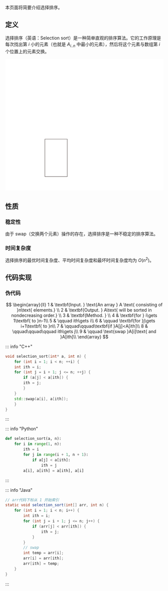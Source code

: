 本页面将简要介绍选择排序。

## 定义

选择排序（英语：Selection sort）是一种简单直观的排序算法。它的工作原理是每次找出第 $i$ 小的元素（也就是 $A_{i..n}$ 中最小的元素），然后将这个元素与数组第 $i$ 个位置上的元素交换。

![selection sort animate example](images/selection-sort-animate.svg)

## 性质

### 稳定性

由于 swap（交换两个元素）操作的存在，选择排序是一种不稳定的排序算法。

### 时间复杂度

选择排序的最优时间复杂度、平均时间复杂度和最坏时间复杂度均为 $O(n^2)$。

## 代码实现

### 伪代码

$$
\begin{array}{ll}
1 & \textbf{Input. } \text{An array } A \text{ consisting of }n\text{ elements.} \\
2 & \textbf{Output. } A\text{ will be sorted in nondecreasing order.} \\
3 & \textbf{Method. }  \\
4 & \textbf{for } i\gets 1\textbf{ to }n-1\\
5 & \qquad ith\gets i\\
6 & \qquad \textbf{for }j\gets i+1\textbf{ to }n\\
7 & \qquad\qquad\textbf{if }A[j]<A[ith]\\
8 & \qquad\qquad\qquad ith\gets j\\
9 & \qquad \text{swap }A[i]\text{ and }A[ith]\\
\end{array}
$$

::: info "C++"
```cpp
void selection_sort(int* a, int n) {
    for (int i = 1; i < n; ++i) {
    int ith = i;
    for (int j = i + 1; j <= n; ++j) {
        if (a[j] < a[ith]) {
        ith = j;
        }
    }
    std::swap(a[i], a[ith]);
    }
}
```
:::

::: info "Python"
```python
def selection_sort(a, n):
    for i in range(1, n):
        ith = i
        for j in range(i + 1, n + 1):
            if a[j] < a[ith]:
                ith = j
        a[i], a[ith] = a[ith], a[i]
```
:::

::: info "Java"
```java
// arr代码下标从 1 开始索引
static void selection_sort(int[] arr, int n) {
    for (int i = 1; i < n; i++) {
        int ith = i;
        for (int j = i + 1; j <= n; j++) {
            if (arr[j] < arr[ith]) {
                ith = j;
            }
        }
        // swap
        int temp = arr[i];
        arr[i] = arr[ith];
        arr[ith] = temp;
    }
}
```
:::
